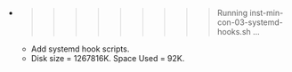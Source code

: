 * >>>>>>>>> Running inst-min-con-03-systemd-hooks.sh ...
  * Add systemd hook scripts.
  * Disk size = 1267816K. Space Used = 92K.
